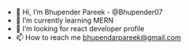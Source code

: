 - 👋 Hi, I’m Bhupender Pareek - @Bhupender07
- 🌱 I’m currently learning MERN
- 💞️ I’m looking for react developer profile
- 📫 How to reach me bhupendarpareek@gmail.com

<!---
Bhupender07/Bhupender07 is a ✨ special ✨ repository because its `README.md` (this file) appears on your GitHub profile.
You can click the Preview link to take a look at your changes.
--->
